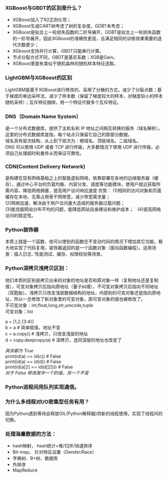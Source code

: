 ### XGBoost与GBDT的区别是什么？
* XGBoost加入了R2正则化项；
* XGBoost生成CART树考虑了树的复杂度，GDBT未考虑；
* XGBoost是拟合上一轮损失函数的二阶导展开，GDBT是拟合上一轮损失函数的一阶导展开，因此XGBoost的准确性更高，且满足相同的训练效果需要的迭代次数更少；
* XGboost支持并行计算，GBDT只能串行计算。
* 节点分裂方式不同，GBDT是基尼系数；XGB是Gain。
* XGBoost里面有类似于随机森林的随机样本特征选取。

### LightGBM与XGBoost的区别
LightGBM是基于XGBoost进行修改的，采用了分桶的方式，减少了分裂点数；基于梯度的单边采样法，减少了样本数（保留了梯度较大的样本，对梯度较小的样本随机采样）；互斥特征捆绑，用一个特征代替多个互斥特征。

### DNS（Domain Name System）
是一个分布式数据库，提供了主机名和 IP 地址之间相互转换的服务（域名解析）。这里的分布式数据库是指，每个站点只保留它自己的那部分数据。  
域名具有层次结构，从上到下依次为：根域名、顶级域名、二级域名。  
DNS 可以使用 UDP 或者 TCP 进行传输，大多数情况下使用 UDP 进行传输，必须自己处理超时和重传从而保证可靠性。  

### CDN(Content Delivery Network) 
是构建在现有网络基础之上的智能虚拟网络，依靠部署在各地的边缘服务器（缓存），通过中心平台的负载均衡、内容分发、调度等功能模块，使用户就近获取所需内容，降低网络拥塞，提高用户访问响应速度
优势：
(1)相同的访问对象和页面缓存在本地，无需占用骨干网带宽，减少带宽需求量；  
(2)网络加速，解决由于用户访问量大造成的服务器过载问题；  
(3)能克服网站分布不均的问题，能降低网站自身建设和维护成本；   
(4)提高网络访问的稳定性。  

### Python装饰器
本质上就是一个函数，他可以使别的函数在不变动代码的情况下增加其它功能，极大地实现了代码复用，装饰器返回的是一个函数对象（面向函数编程）。适用场景：插入日志、’性能测试、缓存、权限校验等场景。

### Python深拷贝浅拷贝区别：
他们本质的区别是拷贝出来的对象的地址是否和原对象一样（复制地址还是复制值），可变对象拷贝后指向原地址（量子纠缠），不可变对象拷贝后指向不同地址（双胞胎）。浅拷贝只改变浅层数据结构的地址，内部别的可变对象还是指向原地址，所以一旦修改了新对象里的可变对象，原可变对象的值也被修改了。  
不可变对象：int,float,long,str,unicode,tuple  
可变对象：list  

a = [1,2,{3:4}]  
b = a    # 简单赋值，地址不变  
c = a.copy()    # 浅拷贝，只改变浅层的地址  
d = copy.deepcopy(a)    # 深拷贝，连同深层的地址也改变了  

*其余都为 True*  
print(id(a) == id(c))    # False  
print(id(a) == id(d))    # False  
print(id(a[2] == id(d[2])))    # False  
*对于 False 修改其中一个的值，另一个不变*  

### Python进程间用队列实现通信。  

### 为什么多线程对I/O密集型任务有用？ 
因为Python遇到等待会释放GIL(Python解释器)供新的线程使用，实现了线程间的切换。  

### 处理海量数据的方法：
* hash映射， hash统计+堆/归并/快速排序
* Bit-map， 针对特征设置（Gender/Race）
* 字典树、B+树、数据库
* 外排序
* MapReduce
